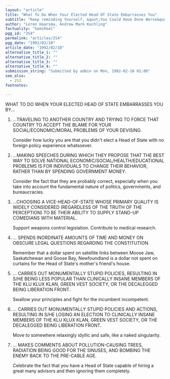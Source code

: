 ```yaml
---
layout: "article"
title: "What To Do When Your Elected Head Of State Embarrasses You"
subtitle: "Keep reminding Yourself, &quot;You Could Have Done Worse&quot;"
author: "Loren Haarsma, Andrew Mark Kuchling"
factuality: "SemiReal"
pgg_id: "2S4"
permalink: "articles/2S4"
pgg_date: "1992/02/10"
article_date: "1992/02/10"
alternative_title_1: ""
alternative_title_2: ""
alternative_title_3: ""
alternative_title_4: ""
submission_string: "Submitted by admin on Mon, 1992-02-10 01:00"
see_also:
  - 2S3
footnotes: 

---
```

<div>
<p>WHAT TO DO WHEN YOUR ELECTED HEAD OF STATE EMBARRASSES YOU BY...</p>
<ol>
<li value="1">...TRAVELING TO ANOTHER COUNTRY AND TRYING TO FORCE THAT COUNTRY TO ACCEPT THE BLAME FOR YOUR SOCIAL/ECONOMIC/MORAL PROBLEMS OF YOUR DEVISING.
<p>Consider how lucky you are that you didn't elect a Head of State with no foreign policy experience whatsoever.</p>
</li>
<li value="2">...MAKING SPEECHES DURING WHICH THEY PROPOSE THAT THE BEST WAY TO SOLVE NATIONAL ECONOMIC/SOCIAL/HEALTH/EDUCATIONAL PROBLEMS IS FOR INDIVIDUALS TO CHANGE THEIR BEHAVIOR, RATHER THAN BY SPENDING GOVERNMENT MONEY.
<p>Consider the fact that they are probably correct, especially when you take into account the fundamental nature of politics, governments, and bureaucracies.</p>
</li>
<li value="3">...CHOOSING A VICE-HEAD-OF-STATE WHOSE PRIMARY QUALITY IS WIDELY CONSIDERED (REGARDLESS OF THE TRUTH OF THE PERCEPTION) TO BE THEIR ABILITY TO SUPPLY STAND-UP COMEDIANS WITH MATERIAL.
<p>Support weapons control legislation. Contribute to medical research.</p>
</li>
<li value="4">... SPENDS INORDINATE AMOUNTS OF TIME AND MONEY ON OBSCURE LEGAL QUESTIONS REGARDING THE CONSTITUTION.
<p>Remember that a dollar spent on satellite links between Moose Jaw, Saskatchewan and Goose Bay, Newfoundland is a dollar not spent on curtains for the Head of State's mother's friend's house.</p>
</li>
<li value="5">... CARRIES OUT MONUMENTALLY STUPID POLICIES, RESULTING IN S/HE BEING LESS POPULAR THAN CLINICALLY INSANE MEMBERS OF THE KLU KLUX KLAN, GREEN VEST SOCIETY, OR THE DECALEGGED BEING LIBERATION FRONT.
<p>Swallow your principles and fight for the incumbent incompetent.</p>
</li>
<li value="6">... CARRIES OUT MONUMENTALLY STUPID POLICIES AND ACTIONS, RESULTING IN S/HE LOSING AN ELECTION TO CLINICALLY INSANE MEMBERS OF THE KLU KLUX KLAN, GREEN VEST SOCIETY, OR THE DECALEGGED BEING LIBERATION FRONT.
<p>Move to somewhere relaxingly idyllic and safe, like a naked singularity.</p>
</li>
<li value="7">... MAKES COMMENTS ABOUT POLLUTION-CAUSING TREES, RADIATION BEING GOOD FOR THE SINUSES, AND BOMBING THE ENEMY BACK TO THE PRE-CABLE AGE.
<p>Celebrate the fact that you have a Head of State capable of hiring a great many advisors and then ignoring them completely.</p>
</li>
</ol>
</div>
